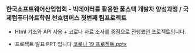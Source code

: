 ### 한국소프트웨어산업협회 - 빅데이터를 활용한 풀스택 개발자 양성과정 / 국제컴퓨터아트학원 천호캠퍼스 첫번째 팀프로젝트

* Html 기초와 API 사용 + 코로나 자료 조사를 중점으로 진행했던 프로젝트입니다.

* 프로젝트 발표 PPT 입니다
[코로나 19 프로젝트.pptx](https://github.com/sangjun1126/Covid_Project/files/14048281/19.pptx)
